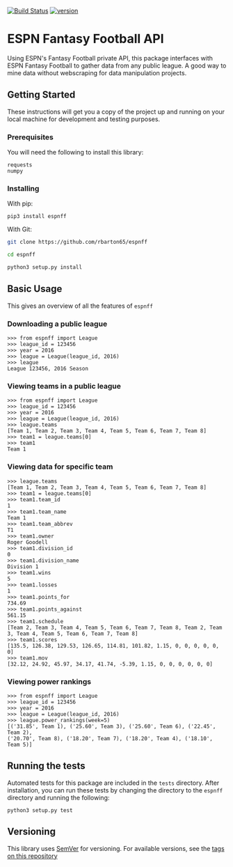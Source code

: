 [![Build Status](https://travis-ci.org/rbarton65/espnff.svg?branch=master)](https://travis-ci.org/rbarton65/espnff) [![version](https://img.shields.io/badge/version-1.0.1-blue.svg)](https://github.com/rbarton65/espnff/blob/master/CHANGELOG.md)

# ESPN Fantasy Football API

Using ESPN's Fantasy Football private API, this package interfaces with 
ESPN Fantasy Football to gather data from any public league. A good way to mine data
without webscraping for data manipulation projects.

## Getting Started

These instructions will get you a copy of the project up and running 
on your local machine for development and testing purposes.

### Prerequisites
You will need the following to install this library:

```
requests
numpy
```

### Installing
With pip:

```python3
pip3 install espnff
```

With Git:

```bash
git clone https://github.com/rbarton65/espnff

cd espnff

python3 setup.py install
```


## Basic Usage

This gives an overview of all the features of `espnff`

### Downloading a public league

```python3
>>> from espnff import League
>>> league_id = 123456
>>> year = 2016
>>> league = League(league_id, 2016)
>>> league
League 123456, 2016 Season
```

### Viewing teams in a public league

```python3
>>> from espnff import League
>>> league_id = 123456
>>> year = 2016
>>> league = League(league_id, 2016)
>>> league.teams
[Team 1, Team 2, Team 3, Team 4, Team 5, Team 6, Team 7, Team 8]
>>> team1 = league.teams[0]
>>> team1
Team 1
```

### Viewing data for specific team

```python3
>>> league.teams
[Team 1, Team 2, Team 3, Team 4, Team 5, Team 6, Team 7, Team 8]
>>> team1 = league.teams[0]
>>> team1.team_id
1
>>> team1.team_name
Team 1
>>> team1.team_abbrev
T1
>>> team1.owner
Roger Goodell
>>> team1.division_id
0
>>> team1.division_name
Division 1
>>> team1.wins
5
>>> team1.losses
1
>>> team1.points_for
734.69
>>> team1.points_against
561.15
>>> team1.schedule
[Team 2, Team 3, Team 4, Team 5, Team 6, Team 7, Team 8, Team 2, Team 3, Team 4, Team 5, Team 6, Team 7, Team 8]
>>> team1.scores
[135.5, 126.38, 129.53, 126.65, 114.81, 101.82, 1.15, 0, 0, 0, 0, 0, 0]
>>> team1.mov
[32.12, 24.92, 45.97, 34.17, 41.74, -5.39, 1.15, 0, 0, 0, 0, 0, 0]
```

### Viewing power rankings

```python3
>>> from espnff import League
>>> league_id = 123456
>>> year = 2016
>>> league = League(league_id, 2016)
>>> league.power_rankings(week=5)
[('31.85', Team 1), ('25.60', Team 3), ('25.60', Team 6), ('22.45', Team 2), 
('20.70', Team 8), ('18.20', Team 7), ('18.20', Team 4), ('18.10', Team 5)]
```

## Running the tests

Automated tests for this package are included in the `tests` directory. After installation,
you can run these tests by changing the directory to the `espnff` directory and running the following:

```python3
python3 setup.py test
```

## Versioning

This library uses [SemVer](http://semver.org/) for versioning. For available versions, see the
[tags on this repository](https://github.com/rbarton65/espnff/tags)
